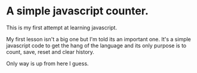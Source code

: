 # A simple javascript counter. 
This is my first attempt at learning javascript. 

My first lesson isn't a big one but I'm told its an important one. It's a simple javascript code to get the hang of the language and its only purpose is to count, save, reset and clear history.  

Only way is up from here I guess. 
